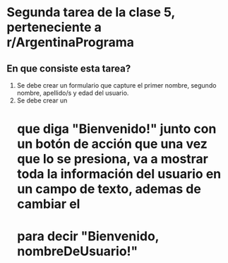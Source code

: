 # Segunda tarea de la clase 5, perteneciente a r/ArgentinaPrograma

## En que consiste esta tarea?

1. Se debe crear un formulario que capture el primer nombre, segundo nombre, apellido/s y edad del usuario.
2. Se debe crear un <h1> que diga "Bienvenido!" junto con un botón de acción que una vez que lo se presiona, va a
mostrar toda la información del usuario en un campo de texto, ademas de cambiar el <h1> para decir "Bienvenido, nombreDeUsuario!"

